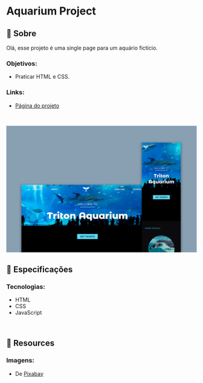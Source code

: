 # Aquarium Project

## 📄 Sobre
Olá, esse projeto é uma single page para um aquário fictício.

### Objetivos:
- Praticar HTML e CSS.

### Links:
- <a href="https://biancassantos.github.io/aquarium-project/" target="_blank">Página do projeto</a>

</br>

![Design do projeto](https://raw.githubusercontent.com/biancassantos/aquarium-project/main/aquarium-design.png)

## 🔎 Especificações
### Tecnologias:
- HTML
- CSS
- JavaScript

</br>

## 📁 Resources
### Imagens:
- De <a href="https://pixabay.com/" target="_blank">Pixabay</a>
